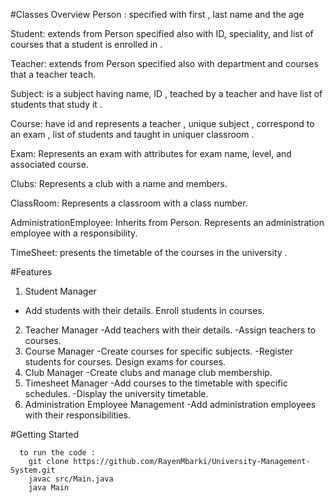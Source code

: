 #Classes Overview
Person : specified with first , last name and the age  

Student: extends from Person specified  also with ID, speciality, and list of courses that a student  is enrolled in .

Teacher: extends from Person specified  also with department and courses that a teacher teach.

Subject: is a subject having  name, ID , teached by a teacher and have list of students that study it .

Course: have id and represents a teacher , unique subject , correspond to an exam , list of students and taught in uniquer classroom .

Exam: Represents an exam with attributes for exam name, level, and associated course.

Clubs: Represents a club with a name and members.

ClassRoom: Represents a classroom with a class number.

AdministrationEmployee: Inherits from Person. Represents an administration employee with a responsibility.

TimeSheet: presents the timetable of the courses in the university .

#Features
1. Student Manager
  - Add students with their details.
Enroll students in courses.
2. Teacher Manager
  -Add teachers with their details.
  -Assign teachers to courses.
3. Course Manager
   -Create courses for specific subjects.
   -Register students for courses.
Design exams for courses.
4. Club Manager
   -Create clubs and manage club membership.
5. Timesheet Manager
  -Add courses to the timetable with specific schedules.
  -Display the university timetable.
6. Administration Employee Management
  -Add administration employees with their responsibilities.


#Getting Started 
```
  to run the code :
    git clone https://github.com/RayenMbarki/University-Management-System.git
    javac src/Main.java
    java Main

```
